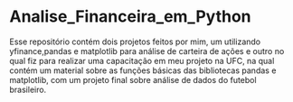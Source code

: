 # Analise_Financeira_em_Python
Esse repositório contém dois projetos feitos por mim, um utilizando yfinance,pandas e matplotlib para análise de carteira de ações e outro no qual fiz para realizar
uma capacitação em meu projeto na UFC, na qual contém um material sobre as funções básicas das bibliotecas pandas e matplotlib, com um projeto final sobre análise
de dados do futebol brasileiro.
